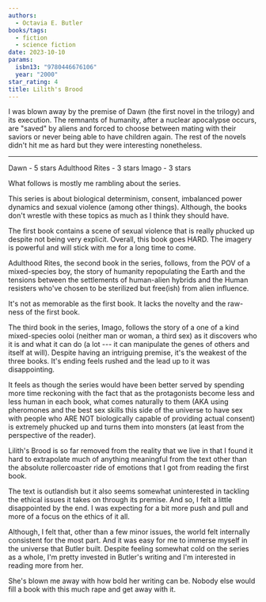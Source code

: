 ```yaml
---
authors:
  - Octavia E. Butler
books/tags:
  - fiction
  - science fiction
date: 2023-10-10
params:
  isbn13: "9780446676106"
  year: "2000"
star_rating: 4
title: Lilith's Brood
---
```


I was blown away by the premise of Dawn (the first novel in the trilogy) and its
execution. The remnants of humanity, after a nuclear apocalypse occurs, are
"saved" by aliens and forced to choose between mating with their saviors or
never being able to have children again. The rest of the novels didn't hit me as
hard but they were interesting nonetheless.

<!--more-->

---

Dawn - 5 stars Adulthood Rites - 3 stars Imago - 3 stars

What follows is mostly me rambling about the series.

This series is about biological determinism, consent, imbalanced power dynamics
and sexual violence (among other things). Although, the books don't wrestle with
these topics as much as I think they should have.

The first book contains a scene of sexual violence that is really phucked up
despite not being very explicit. Overall, this book goes HARD. The imagery is
powerful and will stick with me for a long time to come.

Adulthood Rites, the second book in the series, follows, from the POV of a
mixed-species boy, the story of humanity repopulating the Earth and the tensions
between the settlements of human-alien hybrids and the Human resisters who've
chosen to be sterilized but free(ish) from alien influence.

It's not as memorable as the first book. It lacks the novelty and the raw-ness
of the first book.

The third book in the series, Imago, follows the story of a one of a kind
mixed-species ooloi (neither man or woman, a third sex) as it discovers who it
is and what it can do (a lot --- it can manipulate the genes of others and
itself at will). Despite having an intriguing premise, it's the weakest of the
three books. It's ending feels rushed and the lead up to it was disappointing.

It feels as though the series would have been better served by spending more
time reckoning with the fact that as the protagonists become less and less human
in each book, what comes naturally to them (AKA using pheromones and the best
sex skills this side of the universe to have sex with people who ARE NOT
biologically capable of providing actual consent) is extremely phucked up and
turns them into monsters (at least from the perspective of the reader).

Lilith's Brood is so far removed from the reality that we live in that I found
it hard to extrapolate much of anything meaningful from the text other than the
absolute rollercoaster ride of emotions that I got from reading the first book.

The text is outlandish but it also seems somewhat uninterested in tackling the
ethical issues it takes on through its premise. And so, I felt a little
disappointed by the end. I was expecting for a bit more push and pull and more
of a focus on the ethics of it all.

Although, I felt that, other than a few minor issues, the world felt internally
consistent for the most part. And it was easy for me to immerse myself in the
universe that Butler built. Despite feeling somewhat cold on the series as a
whole, I'm pretty invested in Butler's writing and I'm interested in reading
more from her.

She's blown me away with how bold her writing can be. Nobody else would fill a
book with this much rape and get away with it.
